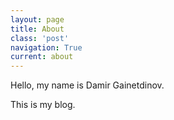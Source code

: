 ```yaml
---
layout: page
title: About
class: 'post'
navigation: True
current: about
---
```


Hello, my name is Damir Gainetdinov.

This is my blog.
